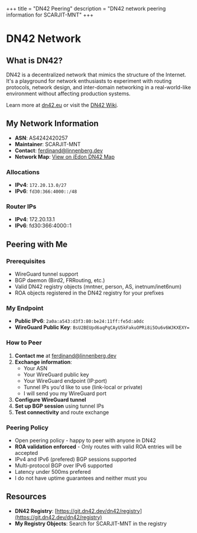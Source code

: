 +++
title = "DN42 Peering"
description = "DN42 network peering information for SCARJIT-MNT"
+++

# DN42 Network

## What is DN42?

DN42 is a decentralized network that mimics the structure of the Internet. It's a playground for network enthusiasts to experiment with routing protocols, network design, and inter-domain networking in a real-world-like environment without affecting production systems.

Learn more at [dn42.eu](https://dn42.eu) or visit the [DN42 Wiki](https://dn42.dev).

## My Network Information

- **ASN**: AS4242420257
- **Maintainer**: SCARJIT-MNT
- **Contact**: [ferdinand@linnenberg.dev](mailto:ferdinand@linnenberg.dev)
- **Network Map**: [View on iEdon DN42 Map](https://map.iedon.net/#4242420257)

### Allocations
- **IPv4**: `172.20.13.0/27`
- **IPv6**: `fd30:366:4000::/48`

### Router IPs
- **IPv4**: 172.20.13.1
- **IPv6**: fd30:366:4000::1

## Peering with Me

### Prerequisites
- WireGuard tunnel support
- BGP daemon (Bird2, FRRouting, etc.)
- Valid DN42 registry objects (mntner, person, AS, inetnum/inet6num)
- ROA objects registered in the DN42 registry for your prefixes

### My Endpoint
- **Public IPv6**: `2a0a:a543:d3f3:80:be24:11ff:fe5d:a0dc`
- **WireGuard Public Key**: `BsU2BEUpd6aqPqCAyU5kFakuOPRi8i5Ou6v6WJKXEXY=`

### How to Peer

1. **Contact me** at [ferdinand@linnenberg.dev](mailto:ferdinand@linnenberg.dev)
2. **Exchange information**:
   - Your ASN
   - Your WireGuard public key
   - Your WireGuard endpoint (IP:port)
   - Tunnel IPs you'd like to use (link-local or private)
   - I will send you my WireGuard port
3. **Configure WireGuard tunnel**
4. **Set up BGP session** using tunnel IPs
5. **Test connectivity** and route exchange

### Peering Policy
- Open peering policy - happy to peer with anyone in DN42
- **ROA validation enforced** - Only routes with valid ROA entries will be accepted
- IPv4 and IPv6 (prefered) BGP sessions supported
- Multi-protocol BGP over IPv6 supported
- Latency under 500ms prefered
- I do not have uptime guarantees and neither must you

## Resources

- **DN42 Registry**: [https://git.dn42.dev/dn42/registry](https://git.dn42.dev/dn42/registry)
- **My Registry Objects**: Search for SCARJIT-MNT in the registry
